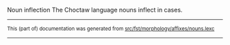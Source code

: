 Noun inflection
The Choctaw language nouns inflect in cases.

* * *

<small>This (part of) documentation was generated from [src/fst/morphology/affixes/nouns.lexc](https://github.com/giellalt/lang-cho/blob/main/src/fst/morphology/affixes/nouns.lexc)</small>

---

